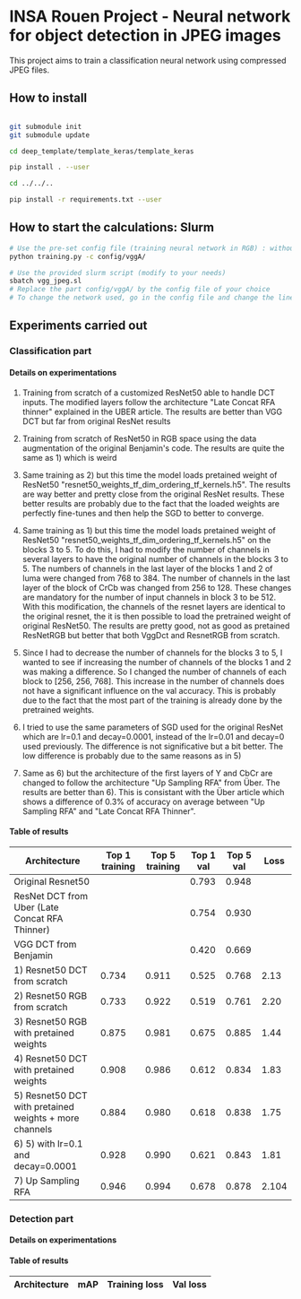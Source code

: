 # INSA Rouen Project - Neural network for object detection in JPEG images

This project aims to train a classification neural network using compressed JPEG files.

## How to install

```bash

git submodule init
git submodule update

cd deep_template/template_keras/template_keras

pip install . --user

cd ../../..

pip install -r requirements.txt --user
```

## How to start the calculations: Slurm

```bash
# Use the pre-set config file (training neural network in RGB) : without distributed computation
python training.py -c config/vggA/

# Use the provided slurm script (modify to your needs)
sbatch vgg_jpeg.sl
# Replace the part config/vggA/ by the config file of your choice
# To change the network used, go in the config file and change the line config.network in the __init__
```

## Experiments carried out

### Classification part

#### Details on experimentations

1) Training from scratch of a customized ResNet50 able to handle DCT inputs. The modified layers follow the architecture "Late Concat RFA thinner" explained in the UBER article.
The results are better than VGG DCT but far from original ResNet results

2) Training from scratch of ResNet50 in RGB space using the data augmentation of the original Benjamin's code. The results are quite the same as 1) which is weird

3) Same training as 2) but this time the model loads pretained weight of ResNet50 "resnet50\_weights\_tf\_dim\_ordering\_tf\_kernels.h5". The results are way better and pretty close from the original ResNet results. 
   These better results are probably due to the fact that the loaded weights are perfectly fine-tunes and then help the SGD to better to converge.

4) Same training as 1) but this time the model loads pretained weight of ResNet50 "resnet50\_weights\_tf\_dim\_ordering\_tf\_kernels.h5" on the blocks 3 to 5. To do this, I had to modify the number of channels in several layers to have the original number of channels in the blocks 3 to 5.
   The numbers of channels in the last layer of the blocks 1 and 2 of luma were changed from 768 to 384. The number of channels in the last layer of the block of CrCb was changed from 256 to 128.
   These changes are mandatory for the number of input channels in block 3 to be 512. With this modification, the channels of the resnet layers are identical to the original resnet, the
   it is then possible to load the pretrained weight of original ResNet50.
   The results are pretty good, not as good as pretained ResNetRGB but better that both VggDct and ResnetRGB from scratch.
   
5) Since I had to decrease the number of channels for the blocks 3 to 5, I wanted to see if increasing the number of channels of the blocks 1 and 2 was making a difference. 
   So I changed the number of channels of each block to [256, 256, 768]. This increase in the number of channels does not have a significant influence on the val accuracy. This is probably due to the fact that the most part of the training is already done by the pretrained weights.
   
6) I tried to use the same parameters of SGD used for the original ResNet which are lr=0.1 and decay=0.0001, instead of the lr=0.01 and decay=0 used previously. 
   The difference is not significative but a bit better. The low difference is probably due to the same reasons as in 5)
   
7) Same as 6) but the architecture of the first layers of Y and CbCr are changed to follow the architecture "Up Sampling RFA" from Über. The results are better than 6).
   This is consistant with the Über article which shows a difference of 0.3% of accuracy on average between "Up Sampling RFA" and "Late Concat RFA Thinner".
   
#### Table of results

| Architecture                        | Top 1 training | Top 5 training | Top 1 val | Top 5 val | Loss |
|-------------------------------------|----------------|----------------|-----------|-----------|------|
| Original Resnet50         |                |                | 0.793  | 0.948    |      |
| ResNet DCT from Uber (Late Concat RFA Thinner)             |                |                | 0.754  | 0.930    |      |
| VGG DCT from Benjamin               |                |                | 0.420     | 0.669     |      |
| 1) Resnet50 DCT from scratch           | 0.734          | 0.911        | 0.525     | 0.768     | 2.13 |
| 2) Resnet50 RGB from scratch           | 0.733          | 0.922          | 0.519     | 0.761     | 2.20 |
| 3) Resnet50 RGB with pretained weights | 0.875          | 0.981         | 0.675     | 0.885     | 1.44 |
| 4) Resnet50 DCT with pretained weights |     0.908           |       0.986         |       0.612    |     0.834      |    1.83  |
| 5) Resnet50 DCT with pretained weights + more channels |     0.884           |       0.980         |       0.618    |     0.838      |    1.75  |
| 6) 5) with lr=0.1 and decay=0.0001 |         0.928       |     0.990   |     0.621  |     0.843     | 1.81   |
| 7) Up Sampling RFA |         0.946       |     0.994   |     0.678  |     0.878     | 2.104   |

### Detection part

#### Details on experimentations

#### Table of results

| Architecture                        | mAP | Training loss| Val loss |
|-------------------------------------|----------------|----------------|-----------|